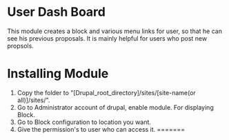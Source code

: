 # User Dash Board
This module creates a block and various menu links for user, so that he can see his previous proposals.
It is mainly helpful for users who post new propsols.
# Installing Module
1. Copy the folder to "[Drupal_root_directory]/sites/[site-name(or all)]/sites/".
2. Go to Administrator account of drupal, enable module.
	For displaying Block.
3. Go to Block configuration to location you want.
4. Give the permission's to user who can access it.
=======
